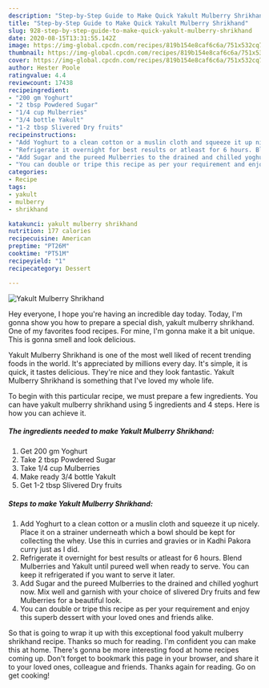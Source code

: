 ```yaml
---
description: "Step-by-Step Guide to Make Quick Yakult Mulberry Shrikhand"
title: "Step-by-Step Guide to Make Quick Yakult Mulberry Shrikhand"
slug: 928-step-by-step-guide-to-make-quick-yakult-mulberry-shrikhand
date: 2020-08-15T13:31:55.142Z
image: https://img-global.cpcdn.com/recipes/819b154e8caf6c6a/751x532cq70/yakult-mulberry-shrikhand-recipe-main-photo.jpg
thumbnail: https://img-global.cpcdn.com/recipes/819b154e8caf6c6a/751x532cq70/yakult-mulberry-shrikhand-recipe-main-photo.jpg
cover: https://img-global.cpcdn.com/recipes/819b154e8caf6c6a/751x532cq70/yakult-mulberry-shrikhand-recipe-main-photo.jpg
author: Hester Poole
ratingvalue: 4.4
reviewcount: 17438
recipeingredient:
- "200 gm Yoghurt"
- "2 tbsp Powdered Sugar"
- "1/4 cup Mulberries"
- "3/4 bottle Yakult"
- "1-2 tbsp Slivered Dry fruits"
recipeinstructions:
- "Add Yoghurt to a clean cotton or a muslin cloth and squeeze it up nicely. Place it on a strainer underneath which a bowl should be kept for collecting the whey. Use this in curries and gravies or in Kadhi Pakora curry just as I did."
- "Refrigerate it overnight for best results or atleast for 6 hours. Blend Mulberries and Yakult until pureed well when ready to serve. You can keep it refrigerated if you want to serve it later."
- "Add Sugar and the pureed Mulberries to the drained and chilled yoghurt now. Mix well and garnish with your choice of slivered Dry fruits and few Mulberries for a beautiful look."
- "You can double or tripe this recipe as per your requirement and enjoy this superb dessert with your loved ones and friends alike."
categories:
- Recipe
tags:
- yakult
- mulberry
- shrikhand

katakunci: yakult mulberry shrikhand 
nutrition: 177 calories
recipecuisine: American
preptime: "PT26M"
cooktime: "PT51M"
recipeyield: "1"
recipecategory: Dessert

---
```



![Yakult Mulberry Shrikhand](https://img-global.cpcdn.com/recipes/819b154e8caf6c6a/751x532cq70/yakult-mulberry-shrikhand-recipe-main-photo.jpg)

Hey everyone, I hope you're having an incredible day today. Today, I'm gonna show you how to prepare a special dish, yakult mulberry shrikhand. One of my favorites food recipes. For mine, I'm gonna make it a bit unique. This is gonna smell and look delicious.

Yakult Mulberry Shrikhand is one of the most well liked of recent trending foods in the world. It's appreciated by millions every day. It's simple, it is quick, it tastes delicious. They're nice and they look fantastic. Yakult Mulberry Shrikhand is something that I've loved my whole life.




To begin with this particular recipe, we must prepare a few ingredients. You can have yakult mulberry shrikhand using 5 ingredients and 4 steps. Here is how you can achieve it.

<!--inarticleads1-->

##### The ingredients needed to make Yakult Mulberry Shrikhand:

1. Get 200 gm Yoghurt
1. Take 2 tbsp Powdered Sugar
1. Take 1/4 cup Mulberries
1. Make ready 3/4 bottle Yakult
1. Get 1-2 tbsp Slivered Dry fruits




<!--inarticleads2-->

##### Steps to make Yakult Mulberry Shrikhand:

1. Add Yoghurt to a clean cotton or a muslin cloth and squeeze it up nicely. Place it on a strainer underneath which a bowl should be kept for collecting the whey. Use this in curries and gravies or in Kadhi Pakora curry just as I did.
1. Refrigerate it overnight for best results or atleast for 6 hours. Blend Mulberries and Yakult until pureed well when ready to serve. You can keep it refrigerated if you want to serve it later.
1. Add Sugar and the pureed Mulberries to the drained and chilled yoghurt now. Mix well and garnish with your choice of slivered Dry fruits and few Mulberries for a beautiful look.
1. You can double or tripe this recipe as per your requirement and enjoy this superb dessert with your loved ones and friends alike.




So that is going to wrap it up with this exceptional food yakult mulberry shrikhand recipe. Thanks so much for reading. I'm confident you can make this at home. There's gonna be more interesting food at home recipes coming up. Don't forget to bookmark this page in your browser, and share it to your loved ones, colleague and friends. Thanks again for reading. Go on get cooking!
